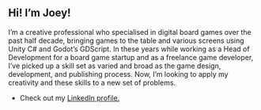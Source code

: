 ## Hi! I’m Joey! 
I’m a creative professional who specialised in digital board games over the past half decade, bringing games to the table and various screens using Unity C# and Godot’s GDScript. In these years while working as a Head of Development for a board game startup and as a freelance game developer, I’ve picked up a skill set as varied and broad as the game design, development, and publishing process. Now, I’m looking to apply my creativity and these skills to a new set of problems.

<!-- - Read more about my projects on [my website.]()-->
- Check out my [LinkedIn profile.](https://www.linkedin.com/in/joeyschouten)
<!-- - Have a look at [my resume.]()-->

<!--
**JoeySchouten/JoeySchouten** is a ✨ _special_ ✨ repository because its `README.md` (this file) appears on your GitHub profile.

Here are some ideas to get you started:

- 🔭 I’m currently working on ...
- 🌱 I’m currently learning ...
- 👯 I’m looking to collaborate on ...
- 🤔 I’m looking for help with ...
- 💬 Ask me about ...
- 📫 How to reach me: ...
- 😄 Pronouns: ...
- ⚡ Fun fact: ...
-->
